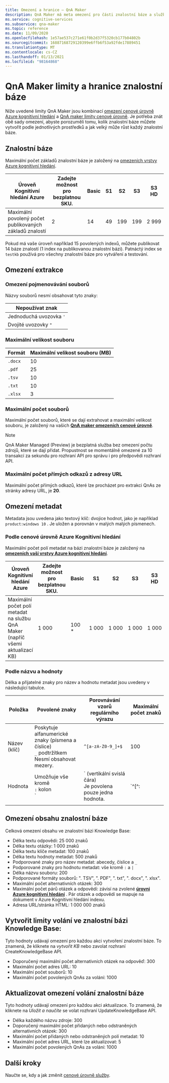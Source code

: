 ```yaml
---
title: Omezení a hranice – QnA Maker
description: QnA Maker má meta omezení pro části znalostní báze a služby. Pro účely testování a publikování je důležité zachovat znalostní bázi v rámci těchto omezení.
ms.service: cognitive-services
ms.subservice: qna-maker
ms.topic: reference
ms.date: 11/09/2020
ms.openlocfilehash: 1e57ae537c271e61f0b2d37f5320cb177b04802b
ms.sourcegitcommit: 16887168729120399e6ffb6f53a92fde17889451
ms.translationtype: MT
ms.contentlocale: cs-CZ
ms.lasthandoff: 01/13/2021
ms.locfileid: "98164868"
---
```

# <a name="qna-maker-knowledge-base-limits-and-boundaries"></a>QnA Maker limity a hranice znalostní báze

Níže uvedené limity QnA Maker jsou kombinací [omezení cenové úrovně Azure kognitivní hledání](../../search/search-limits-quotas-capacity.md) a [QnA maker limity cenové úrovně](https://azure.microsoft.com/pricing/details/cognitive-services/qna-maker/). Je potřeba znát obě sady omezení, abyste porozuměli tomu, kolik znalostní báze můžete vytvořit podle jednotlivých prostředků a jak velký může růst každý znalostní báze.

## <a name="knowledge-bases"></a>Znalostní báze

Maximální počet základů znalostní báze je založený na [omezeních vrstvy Azure kognitivní hledání](../../search/search-limits-quotas-capacity.md).

|**Úroveň Kognitivní hledání Azure** | Zadejte možnost pro **bezplatnou** SKU. | **Basic** |**S1** | **S2**| **S3** |**S3 HD**|
|---|---|---|---|---|---|----|
|Maximální povolený počet publikovaných základů znalostí|2|14|49|199|199|2 999|

 Pokud má vaše úroveň například 15 povolených indexů, můžete publikovat 14 báze znalostí (1 index na publikovanou znalostní bázi). Patnáctý index se `testkb` používá pro všechny znalostní báze pro vytváření a testování.

## <a name="extraction-limits"></a>Omezení extrakce

### <a name="file-naming-constraints"></a>Omezení pojmenovávání souborů

Názvy souborů nesmí obsahovat tyto znaky:

|Nepoužívat znak|
|--|
|Jednoduchá uvozovka `'`|
|Dvojité uvozovky `"`|

### <a name="maximum-file-size"></a>Maximální velikost souboru

|Formát|Maximální velikost souboru (MB)|
|--|--|
|`.docx`|10|
|`.pdf`|25|
|`.tsv`|10|
|`.txt`|10|
|`.xlsx`|3|

### <a name="maximum-number-of-files"></a>Maximální počet souborů

Maximální počet souborů, které se dají extrahovat a maximální velikost souboru, je založený na vašich **[QnA maker omezeních cenové úrovně](https://azure.microsoft.com/pricing/details/cognitive-services/qna-maker/)**.

> [!NOTE]
> QnA Maker Managed (Preview) je bezplatná služba bez omezení počtu zdrojů, které se dají přidat. Propustnost se momentálně omezené za 10 transakcí za sekundu pro rozhraní API pro správu i pro předpovědi rozhraní API.

### <a name="maximum-number-of-deep-links-from-url"></a>Maximální počet přímých odkazů z adresy URL

Maximální počet přímých odkazů, které lze procházet pro extrakci QnAs ze stránky adresy URL, je **20**.

## <a name="metadata-limits"></a>Omezení metadat

Metadata jsou uvedena jako textový klíč: dvojice hodnot, jako je například `product:windows 10` . Je uložen a porovnán v malých malých písmenech.

### <a name="by-azure-cognitive-search-pricing-tier"></a>Podle cenové úrovně Azure Kognitivní hledání

Maximální počet polí metadat na bázi znalostní báze je založený na **[omezeních vaší vrstvy Azure kognitivní hledání](../../search/search-limits-quotas-capacity.md)**.

|**Úroveň Kognitivní hledání Azure** | Zadejte možnost pro **bezplatnou** SKU. | **Basic** |**S1** | **S2**| **S3** |**S3 HD**|
|---|---|---|---|---|---|----|
|Maximální počet polí metadat na službu QnA Maker (napříč všemi aktualizací KB)|1 000|100 *|1 000|1 000|1 000|1 000|

### <a name="by-name-and-value"></a>Podle názvu a hodnoty

Délka a přijatelné znaky pro název a hodnotu metadat jsou uvedeny v následující tabulce.

|Položka|Povolené znaky|Porovnávání vzorů regulárního výrazu|Maximální počet znaků|
|--|--|--|--|
|Název (klíč)|Poskytuje<br>alfanumerické znaky (písmena a číslice)<br>`_` podtržítkem<br> Nesmí obsahovat mezery.|`^[a-zA-Z0-9_]+$`|100|
|Hodnota|Umožňuje vše kromě<br>`:` kolon<br>`|` (vertikální svislá čára)<br>Je povolena pouze jedna hodnota.|`^[^:|]+$`|500|
|||||

## <a name="knowledge-base-content-limits"></a>Omezení obsahu znalostní báze
Celková omezení obsahu ve znalostní bázi Knowledge Base:
* Délka textu odpovědi: 25 000 znaků
* Délka textu otázky: 1 000 znaků
* Délka textu klíče metadat: 100 znaků
* Délka textu hodnoty metadat: 500 znaků
* Podporované znaky pro název metadat: abecedy, číslice a `_`
* Podporované znaky pro hodnotu metadat: vše kromě `:` a `|`
* Délka názvu souboru: 200
* Podporované formáty souborů: ". TSV", ". PDF", ". txt", ". docx", ". xlsx".
* Maximální počet alternativních otázek: 300
* Maximální počet párů otázek a odpovědí: závisí na zvolené **[úrovni Azure kognitivní hledání](../../search/search-limits-quotas-capacity.md#document-limits)** . Pár otázek a odpovědí se mapuje na dokument v Azure Kognitivní hledání indexu.
* Adresa URL/stránka HTML: 1 000 000 znaků

## <a name="create-knowledge-base-call-limits"></a>Vytvořit limity volání ve znalostní bázi Knowledge Base:
Tyto hodnoty udávají omezení pro každou akci vytvoření znalostní báze. To znamená, že kliknete na *vytvořit KB* nebo zavolat rozhraní CreateKnowledgeBase API.
* Doporučený maximální počet alternativních otázek na odpověď: 300
* Maximální počet adres URL: 10
* Maximální počet souborů: 10
* Maximální počet povolených QnAs za volání: 1000

## <a name="update-knowledge-base-call-limits"></a>Aktualizovat omezení volání znalostní báze
Tyto hodnoty udávají omezení pro každou akci aktualizace. To znamená, že kliknete na *Uložit a naučíte* se volat rozhraní UpdateKnowledgeBase API.
* Délka každého názvu zdroje: 300
* Doporučený maximální počet přidaných nebo odstraněných alternativních otázek: 300
* Maximální počet přidaných nebo odstraněných polí metadat: 10
* Maximální počet adres URL, které lze aktualizovat: 5
* Maximální počet povolených QnAs za volání: 1000

## <a name="next-steps"></a>Další kroky

Naučte se, kdy a jak změnit [cenové úrovně služby](How-To/set-up-qnamaker-service-azure.md#upgrade-qna-maker-sku).

